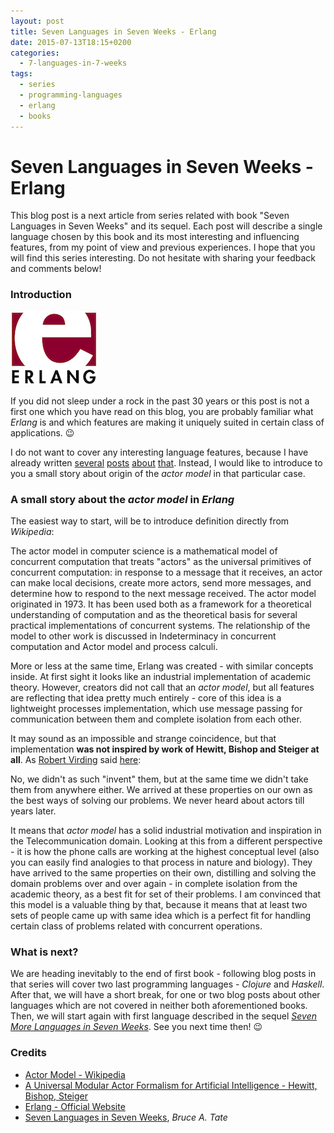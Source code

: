 ```yaml
---
layout: post
title: Seven Languages in Seven Weeks - Erlang
date: 2015-07-13T18:15+0200
categories:
  - 7-languages-in-7-weeks
tags:
  - series
  - programming-languages
  - erlang
  - books
---
```


# Seven Languages in Seven Weeks - Erlang

<quote class="disclaimer">This blog post is a next article from series related with book "Seven Languages in Seven Weeks" and its sequel. Each post will describe a single language chosen by this book and its most interesting and influencing features, from my point of view and previous experiences. I hope that you will find this series interesting. Do not hesitate with sharing your feedback and comments below!</quote>

### Introduction

<img class="right erlang-logo" alt="Erlang Logo" src="/assets/ErlangLogo.png" />

If you did not sleep under a rock in the past 30 years or this post is not a first one which you have read on this blog, you are probably familiar what *Erlang* is and which features are making it uniquely suited in certain class of applications. :wink:

I do not want to cover any interesting language features, because I have already written [several](http://www.afronski.pl/2015/03/10/interesting-language-features-erlang-named-case-expressions.html) [posts](http://www.afronski.pl/2015/03/27/interesting-language-features-erlang-links-and-monitors.html) [about](http://www.afronski.pl/2015/05/14/interesting-language-features-erlang-application-behavior.html) [that](http://www.afronski.pl/2015/06/11/interesting-language-features-erlang-custom-behaviors.html). Instead, I would like to introduce to you a small story about origin of the *actor model* in that particular case.

### A small story about the *actor model* in *Erlang*

The easiest way to start, will be to introduce definition directly from *Wikipedia*:

<quote class="citation">The actor model in computer science is a mathematical model of concurrent computation that treats "actors" as the universal primitives of concurrent computation: in response to a message that it receives, an actor can make local decisions, create more actors, send more messages, and determine how to respond to the next message received. The actor model originated in 1973. It has been used both as a framework for a theoretical understanding of computation and as the theoretical basis for several practical implementations of concurrent systems. The relationship of the model to other work is discussed in Indeterminacy in concurrent computation and Actor model and process calculi.</quote>

More or less at the same time, Erlang was created - with similar concepts inside. At first sight it looks like an industrial implementation of academic theory. However, creators did not call that an *actor model*, but all features are reflecting that idea pretty much entirely - core of this idea is a lightweight processes implementation, which use message passing for communication between them and complete isolation from each other.

It may sound as an impossible and strange coincidence, but that implementation **was not inspired by work of Hewitt, Bishop and Steiger at all**. As [Robert Virding](https://twitter.com/rvirding) said [here](http://rvirding.blogspot.com/2008/01/virdings-first-rule-of-programming.html?showComment=1400761539472#c5295780053912797163):

<quote class="citation">No, we didn't as such "invent" them, but at the same time we didn't take them from anywhere either. We arrived at these properties on our own as the best ways of solving our problems. We never heard about actors till years later.</quote>

It means that *actor model* has a solid industrial motivation and inspiration in the Telecommunication domain. Looking at this from a different perspective - it is how the phone calls are working at the highest conceptual level (also you can easily find analogies to that process in nature and biology). They have arrived to the same properties on their own, distilling and solving the domain problems over and over again - in complete isolation from the academic theory, as a best fit for set of their problems. I am convinced that this model is a valuable thing by that, because it means that at least two sets of people came up with same idea which is a perfect fit for handling certain class of problems related with concurrent operations.

### What is next?

We are heading inevitably to the end of first book - following blog posts in that series will cover two last programming languages - *Clojure* and *Haskell*. After that, we will have a short break, for one or two blog posts about other languages which are not covered in neither both aforementioned books. Then, we will start again with first language described in the sequel [*Seven More Languages in Seven Weeks*](https://pragprog.com/book/7lang/seven-more-languages-in-seven-weeks). See you next time then! :wink:

### Credits

- [Actor Model - Wikipedia](https://en.wikipedia.org/wiki/Actor_model)
- [A Universal Modular Actor Formalism for Artificial Intelligence - Hewitt, Bishop, Steiger](http://worrydream.com/refs/Hewitt-ActorModel.pdf)
- [Erlang - Official Website](http://www.erlang.org/)
- [Seven Languages in Seven Weeks](https://pragprog.com/book/btlang/seven-languages-in-seven-weeks), *Bruce A. Tate*
